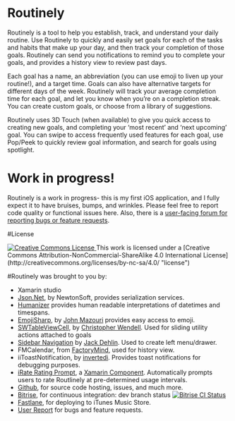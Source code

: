 # Routinely

Routinely is a tool to help you establish, track, and understand your daily routine. Use Routinely to quickly and easily set goals for each of the tasks and habits that make up your day, and then track your completion of those goals. Routinely can send you notifications to remind you to complete your goals, and provides a history view to review past days. 

Each goal has a name, an abbreviation (you can use emoji to liven up your routine!), and a target time. Goals can also have alternative targets for different days of the week. Routinely will track your average completion time for each goal, and let you know when you’re on a completion streak. You can create custom goals, or choose from a library of suggestions. 

Routinely uses 3D Touch (when available) to give you quick access to creating new goals, and completing your ‘most recent’ and ‘next upcoming’ goal. You can swipe to access frequently used features for each goal, use Pop/Peek to quickly review goal information, and search for goals using spotlight.

# Work in progress!

Routinely is a work in progress-  this is my first iOS application, and I fully expect it to have bruises, bumps, and wrinkles.  Please feel free to report code quality or functional issues here. Also, there is a [user-facing forum for reporting bugs or feature requests](https://feedback.userreport.com/53185834-9060-4b7d-a0b4-bd811e5a2a6e#ideas/popular).


#License

<a rel="license" href="http://creativecommons.org/licenses/by-nc-sa/4.0/">
<img alt="Creative Commons License" style="border-width:0"
src="https://i.creativecommons.org/l/by-nc-sa/4.0/88x31.png" />
</a>
This work is licensed under a 
[Creative Commons Attribution-NonCommercial-ShareAlike 4.0 International License]
(http://creativecommons.org/licenses/by-nc-sa/4.0/ "license")






#Routinely was brought to you by:

* Xamarin studio
* [Json.Net](http://www.newtonsoft.com/json), by NewtonSoft, provides serialization services.
* [Humanizer](http://humanizr.net/) provides human readable interpretations of datetimes and timespans.
* [EmojiSharp](https://github.com/jmazouri/EmojiSharp), by [John Mazouri](https://github.com/jmazouri) provides easy access to emoji.
* [SWTableViewCell](https://github.com/CEWendel/SWTableViewCell), by [Christopher Wendell](https://github.com/CEWendel). Used for sliding utility actions attached to goals
* [Sidebar Navigation](https://github.com/jdehlin/Xamarin-Sidebar) by [Jack Dehlin](https://github.com/jdehlin). Used to create left menu/drawer.
* FMCalendar, from [FactoryMind](https://www.factorymind.com/en-ww/default.aspx), used for history view.
* iiToastNotification, by [invertedi](http://www.invertedi.com/). Provides toast notifications for debugging purposes.
* [iRate Rating Prompt](https://components.xamarin.com/view/irate), a [Xamarin Component](https://github.com/xamarin/XamarinComponents/tree/master/iOS/iRate).  Automatically prompts users to rate Routlinely at pre-determined usage intervals.
* [Github](https://github.com), for source code hosting, issues, and much more.
* [Bitrise](https://www.bitrise.io/), for continuous integration: dev branch status [![Bitrise CI Status](https://www.bitrise.io/app/b4f3376780ee1cc4.svg?token=dfzFsSGf2IwN4X_SXwecOA)](https://www.bitrise.io/app/b4f3376780ee1cc4)
* [Fastlane](https://fastlane.tools/), for deploying to iTunes Music Store.
* [User Report](http://www.userreport.com) for bugs and feature requests.
